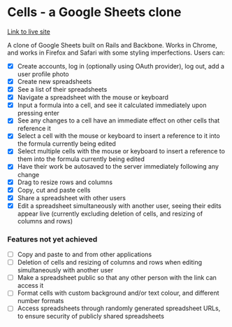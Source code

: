 # Cells - a Google Sheets clone

[Link to live site][live-site]

[live-site]: http://cells.edmund.io

A clone of Google Sheets built on Rails and Backbone. Works in Chrome, and works in Firefox and Safari with some styling imperfections. Users can:

- [x] Create accounts, log in (optionally using OAuth provider), log out, add a user profile photo
- [x] Create new spreadsheets
- [x] See a list of their spreadsheets
- [x] Navigate a spreadsheet with the mouse or keyboard
- [x] Input a formula into a cell, and see it calculated immediately upon pressing enter
- [x] See any changes to a cell have an immediate effect on other cells that reference it
- [x] Select a cell with the mouse or keyboard to insert a reference to it into the formula currently being edited
- [x] Select multiple cells with the mouse or keyboard to insert a reference to them into the formula currently being edited
- [x] Have their work be autosaved to the server immediately following any change
- [x] Drag to resize rows and columns
- [x] Copy, cut and paste cells
- [x] Share a spreadsheet with other users
- [x] Edit a spreadsheet simultaneously with another user, seeing their edits appear live (currently excluding deletion of cells, and resizing of columns and rows)

### Features not yet achieved
- [ ] Copy and paste to and from other applications
- [ ] Deletion of cells and resizing of columns and rows when editing simultaneously with another user
- [ ] Make a spreadsheet public so that any other person with the link can access it
- [ ] Format cells with custom background and/or text colour, and different number formats
- [ ] Access spreadsheets through randomly generated spreadsheet URLs, to ensure security of publicly shared spreadsheets
